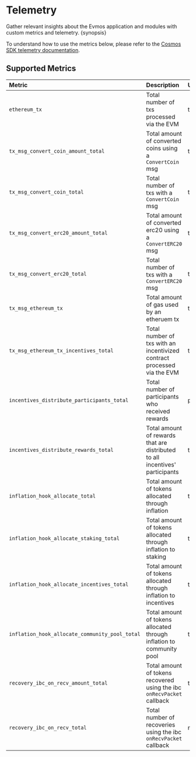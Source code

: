 <!--
order: 3
-->

# Telemetry

Gather relevant insights about the Evmos application and modules with custom metrics and telemetry. {synopsis}

To understand how to use the metrics below, please refer to the [Cosmos SDK telemetry documentation](https://docs.cosmos.network/master/core/telemetry.html).

## Supported Metrics

| Metric                                          | Description                                                                      | Unit        | Type    |
| :---------------------------------------------- | :------------------------------------------------------------------------------- | :---------- | :------ |
| `ethereum_tx`                                   | Total number of txs processed via the EVM                                        | tx          | counter |
| `tx_msg_convert_coin_amount_total`              | Total amount of converted coins using a `ConvertCoin` msg                        | token       | counter |
| `tx_msg_convert_coin_total`                     | Total number of txs with a `ConvertCoin` msg                                     | tx          | counter |
| `tx_msg_convert_erc20_amount_total`             | Total amount of converted erc20 using a `ConvertERC20` msg                       | token       | counter |
| `tx_msg_convert_erc20_total`                    | Total number of txs with a `ConvertERC20` msg                                    | tx          | counter |
| `tx_msg_ethereum_tx`                            | Total amount of gas used by an etheruem tx                                       | token       | gauge   |
| `tx_msg_ethereum_tx_incentives_total`           | Total number of txs with an incentivized contract processed via the EVM          | tx          | counter |
| `incentives_distribute_participants_total`      | Total number of participants who received rewards                                | participant | counter |
| `incentives_distribute_rewards_total`           | Total amount of rewards that are distributed to all incentives' participants     | token       | counter |
| `inflation_hook_allocate_total`                 | Total amount of tokens allocated through inflation                               | token       | counter |
| `inflation_hook_allocate_staking_total`         | Total amount of tokens allocated through inflation to staking                    | token       | counter |
| `inflation_hook_allocate_incentives_total`      | Total amount of tokens allocated through inflation to incentives                 | token       | counter |
| `inflation_hook_allocate_community_pool_total`  | Total amount of tokens allocated through inflation to community pool             | token       | counter |
| `recovery_ibc_on_recv_amount_total`             | Total amount of tokens recovered using the ibc `onRecvPacket` callback           | token       | counter |
| `recovery_ibc_on_recv_total`                    | Total number of recoveries using the ibc `onRecvPacket` callback                 | recovery    | counter |
